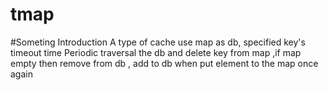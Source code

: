 # tmap

#Someting Introduction
A type of cache use map as db, specified key's timeout time
Periodic traversal the db and delete key from map ,if map empty then remove from db ,
add to db  when put element to the map once again
